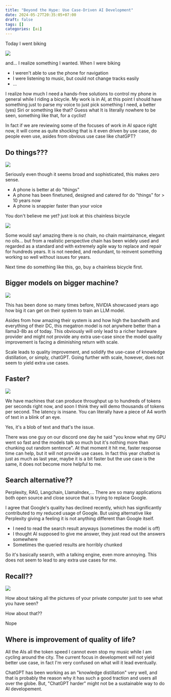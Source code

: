 ```yaml
---
title: "Beyond the Hype: Use Case-Driven AI Development"
date: 2024-05-27T20:35:05+07:00
draft: false
tags: []
categories: [ai]
---
```


Today I went biking

![](images/commuter-bike-illustration-free-vector.jpg)

and... I realize something I wanted. When I were biking 
- I weren't able to use the phone for navigation
- I were listening to music, but could not change tracks easily
- ...

I realize how much I need a hands-free solutions to control my phone in general while I riding a bicycle. My work is in AI, at this point I should have something just to parse my voice to just pick something I need, a better (yes) Siri or something like that? Guess what It is literally nowhere to be seen, something like that, for a cyclist!

In fact if we are reviewing some of the focuses of work in AI space right now, it will come as quite shocking that is it even driven by use case, do people even use, asides from obvious use case like chatGPT?


## Do things???
![](images/sddefault.jpg)

Seriously even though it seems broad and sophisticated, this makes zero sense.
- A phone is better at do "things"
- A phone has been finetuned, designed and catered for do "things" for > 10 years now
- A phone is snappier faster than your voice

You don't believe me yet? just look at this chainless bicycle

![](images/e2fd29ff557f2b0901b8ed7764ed3700.jpg)

Some would say! amazing there is no chain, no chain maintainance, elegant no oils... but from a realistic perspective chain has been widely used and regarded as a standard and with extremely agile way to replace and repair for hundreds years. It is not needed, and redundant, to reinvent something working so well without issues for years.

Next time do something like this, go, buy a chainless bicycle first.

## Bigger models on bigger machine?

![](images/nlp-size-over-time-new-2.png)

This has been done so many times before, NVIDIA showcased years ago how big it can get on their system to train an LLM model.

Asides from how amazing their system is and how high the bandwith and everything of their DC, this megatron model is not anywhere better than a llama3-8b as of today. This obviously will only lead to a richer hardware provider and might not provide any extra use-case since the model quality improvement is facing a diminishing return with scale.

Scale leads to quality improvement, and solidify the use-case of knowledge distillation, or simply, chatGPT. Going further with scale, however, does not seem to yield extra use cases.

## Faster?

![](images/d5008a8a-5e38-4ad2-8027-d517acac9a81_text.gif)

We have machines that can produce throughput up to hundreds of tokens per seconds right now, and soon I think they will demo thousands of tokens per second. The latency is insane. You can literally have a piece of A4 worth of text in a blink of an eye.

Yes, it's a blob of text and that's the issue.

There was one guy on our discord one day he said "you know what my GPU went so fast and the models talk so much but it's nothing more than chunking out random sentence". At that moment it hit me, faster response time can help, but it will not provide use cases. In fact this year chatbot is just as much as last year, maybe it is a bit faster but the use case is the same, it does not become more helpful to me.


## Search alternative??

Perplexity, RAG, Langchain, LlamaIndex,... There are so many applications both open source and close source that is trying to replace Google.

I agree that Google's quality has declined recently, which has significantly contributed to my reduced usage of Google. But using alternative like Perplexity giving a feeling it is not anything different than Google itself.
- I need to read the search result anyways (sometimes the model is off)
- I thought AI supposed to give me answer, they just read out the answers somewhere
- Sometimes the queried results are horribly chunked


So it's basically search, with a talking engine, even more annoying. This does not seem to lead to any extra use cases for me.

## Recall??

![](images/useful-or-potential-spyware-microsofts-recall-feature-draws_cx6e.1920.jpg)

How about taking all the pictures of your private computer just to see what you have seen?

How about that??

Nope

## Where is improvement of quality of life?

All the AIs all the token speed I cannot even stop my music while I am cycling around the city. The current focus in development will not yield better use case, in fact I'm very confused on what will it lead eventually.

ChatGPT has been working as an "knowledge distillation" very well, and that is probably the reason why it has such a good traction and users all over the globe. But, "ChatGPT harder" might not be a sustainable way to do AI developement.
